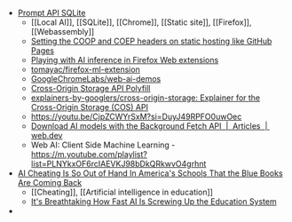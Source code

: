 - [Prompt API SQLite](https://tomayac.github.io/prompt-api-sqlite/)
	- [[Local AI]], [[SQLite]], [[Chrome]], [[Static site]], [[Firefox]], [[Webassembly]]
	- [Setting the COOP and COEP headers on static hosting like GitHub Pages](https://blog.tomayac.com/2025/03/08/setting-coop-coep-headers-on-static-hosting-like-github-pages/)
	- [Playing with AI inference in Firefox Web extensions](https://blog.tomayac.com/2025/02/07/playing-with-ai-inference-in-firefox-web-extensions/)
	- [tomayac/firefox-ml-extension](https://github.com/tomayac/firefox-ml-extension/)
	- [GoogleChromeLabs/web-ai-demos](https://github.com/GoogleChromeLabs/web-ai-demos)
	- [Cross-Origin Storage API Polyfill](https://explainers-by-googlers.github.io/cross-origin-storage/polyfill/)
	- [explainers-by-googlers/cross-origin-storage: Explainer for the Cross-Origin Storage (COS) API](https://github.com/explainers-by-googlers/cross-origin-storage)
	- https://youtu.be/CjpZCWYrSxM?si=DuyJ49RPFO0uwOec
	- [Download AI models with the Background Fetch API  |  Articles  |  web.dev](https://web.dev/articles/background-fetch-ai/)
	- Web AI: Client Side Machine Learning - https://m.youtube.com/playlist?list=PLNYkxOF6rcIAEVKJ98bDkQRkwvO4grhnt
- [AI Cheating Is So Out of Hand In America's Schools That the Blue Books Are Coming Back](https://gizmodo.com/ai-cheating-is-so-out-of-hand-in-americas-schools-that-the-blue-books-are-coming-back-2000607771)
	- [[Cheating]], [[Artificial intelligence in education]]
	- [It's Breathtaking How Fast AI Is Screwing Up the Education System](https://gizmodo.com/its-breathtaking-how-fast-ai-is-screwing-up-the-education-system-2000603100)
-